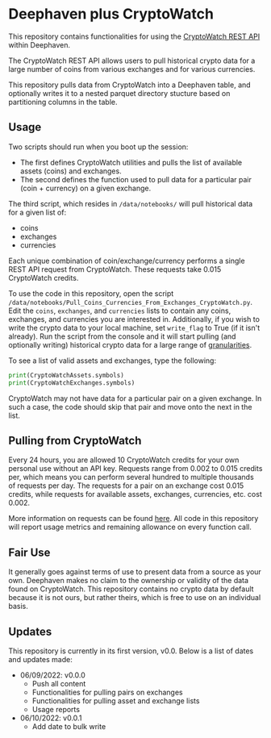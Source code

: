 # Deephaven plus CryptoWatch

This repository contains functionalities for using the [CryptoWatch REST API](https://docs.cryptowat.ch/rest-api/) within Deephaven.

The CryptoWatch REST API allows users to pull historical crypto data for a large number of coins from various exchanges and for various currencies.

This repository pulls data from CryptoWatch into a Deephaven table, and optionally writes it to a nested parquet directory stucture based on partitioning columns in the table.

## Usage

Two scripts should run when you boot up the session:

- The first defines CryptoWatch utilities and pulls the list of available assets (coins) and exchanges.
- The second defines the function used to pull data for a particular pair (coin + currency) on a given exchange.

The third script, which resides in `/data/notebooks/` will pull historical data for a given list of:

- coins
- exchanges
- currencies

Each unique combination of coin/exchange/currency performs a single REST API request from CryptoWatch.  These requests take 0.015 CryptoWatch credits.

To use the code in this repository, open the script `/data/notebooks/Pull_Coins_Currencies_From_Exchanges_CryptoWatch.py`.  Edit the `coins`, `exchanges`, and `currencies` lists to contain any coins, exchanges, and currencies you are interested in.  Additionally, if you wish to write the crypto data to your local machine, set `write_flag` to True (if it isn't already).  Run the script from the console and it will start pulling (and optionally writing) historical crypto data for a large range of [granularities](https://docs.cryptowat.ch/rest-api/markets/ohlc).

To see a list of valid assets and exchanges, type the following:

```python
print(CryptoWatchAssets.symbols)
print(CryptoWatchExchanges.symbols)
```

CryptoWatch may not have data for a particular pair on a given exchange.  In such a case, the code should skip that pair and move onto the next in the list.

## Pulling from CryptoWatch

Every 24 hours, you are allowed 10 CryptoWatch credits for your own personal use without an API key.  Requests range from 0.002 to 0.015 credits per, which means you can perform several hundred to multiple thousands of requests per day.  The requests for a pair on an exchange cost 0.015 credits, while requests for available assets, exchanges, currencies, etc. cost 0.002.

More information on requests can be found [here](https://docs.cryptowat.ch/rest-api/rate-limit).  All code in this repository will report usage metrics and remaining allowance on every function call.

## Fair Use

It generally goes against terms of use to present data from a source as your own.  Deephaven makes no claim to the ownership or validity of the data found on CryptoWatch.  This repository contains no crypto data by default because it is not ours, but rather theirs, which is free to use on an individual basis.

## Updates

This repository is currently in its first version, v0.0.  Below is a list of dates and updates made:

- 06/09/2022: v0.0.0
  - Push all content
  - Functionalities for pulling pairs on exchanges
  - Functionalities for pulling asset and exchange lists
  - Usage reports
- 06/10/2022: v0.0.1
  - Add date to bulk write
